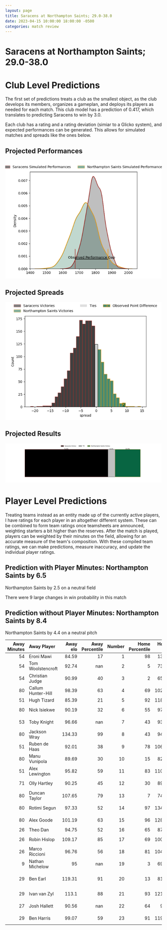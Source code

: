 ```yaml
---  
layout: page  
title: Saracens at Northampton Saints; 29.0-38.0  
date: 2023-04-15 10:00:00 18:00:00 -0500  
categories: match review  
---
```

# Saracens at Northampton Saints; 29.0-38.0

# Club Level Predictions


The first set of predictions treats a club as the smallest object, as the club develops its members, organizes a gameplan, and deploys its players as needed for each match. This club model has a prediction of 0.417, which translates to predicting Saracens to win by 3.0.

Each club has a rating and a rating deviation (simiar to a Glicko system), and expected performances can be generated. This allows for simulated matches and spreads like the ones below.
## Projected Performances


![Projected Performances](plots/performances_2023-04-15-NorthamptonSaints-Saracens.png)
## Projected Spreads


![Projected Spreads](plots/spreads_2023-04-15-NorthamptonSaints-Saracens.png)
## Projected Results


![Projected Results](plots/resultbar_2023-04-15-NorthamptonSaints-Saracens.png)
# Player Level Predictions


Treating teams instead as an entity made up of the currently active players, I have ratings for each player in an altogether different system. These can be combined to form team ratings once teamsheets are announced, weighting starters a bit higher than the reserves. After the match is played, players can be weighted by their minutes on the field, allowing for an accurate measure of the team's composition. With these compiled team ratings, we can make predictions, measure inaccuracy, and update the individual player ratings.
## Prediction with Player Minutes: Northampton Saints by 6.5


Northampton Saints by 2.5 on a neutral field

There were 9 large changes in win probability in this match
## Prediction without Player Minutes: Northampton Saints by 8.4


Northampton Saints by 4.4 on a neutral pitch



|   Away Minutes | Away Player        |   Away elo |   Away Percentile |   Number |   Home Percentile |   Home elo | Home Player          |   Home Minutes |
|---------------:|:-------------------|-----------:|------------------:|---------:|------------------:|-----------:|:---------------------|---------------:|
|             54 | Eroni Mawi         |      84.59 |                17 |        1 |                98 |     134.8  | Alex Waller          |             62 |
|             54 | Tom Woolstencroft  |      92.74 |               nan |        2 |                 5 |      73.62 | Sam Matavesi         |             67 |
|             54 | Christian Judge    |      90.99 |                40 |        3 |                 2 |      65.69 | Trevor Davison       |             51 |
|             80 | Callum Hunter-Hill |      98.39 |                63 |        4 |                69 |     102.08 | David Ribbans        |             64 |
|             51 | Hugh Tizard        |      85.39 |                21 |        5 |                92 |     118.99 | Alex Moon            |             80 |
|             80 | Nick Isiekwe       |      90.19 |                32 |        6 |                55 |      97.14 | Courtney Lawes       |             51 |
|             53 | Toby Knight        |      96.66 |               nan |        7 |                43 |      93.35 | Lewis Ludlam         |             80 |
|             80 | Jackson Wray       |     134.33 |                99 |        8 |                43 |      94.53 | Juarno Augustus      |             56 |
|             51 | Ruben de Haas      |      92.01 |                38 |        9 |                78 |     106.44 | Alex Mitchell        |             67 |
|             80 | Manu Vunipola      |      89.69 |                30 |       10 |                15 |      82.32 | Fin Smith            |             80 |
|             51 | Alex Lewington     |      95.82 |                59 |       11 |                83 |     110.11 | Tommy Freeman        |             80 |
|             71 | Olly Hartley       |      90.25 |                45 |       12 |                30 |      89.38 | Rory Hutchinson      |             80 |
|             80 | Duncan Taylor      |     107.65 |                79 |       13 |                 7 |      74.09 | Fraser Dingwall      |             80 |
|             80 | Rotimi Segun       |      97.33 |                52 |       14 |                97 |     134.82 | James Ramm           |             44 |
|             80 | Alex Goode         |     101.19 |                63 |       15 |                96 |     128.87 | George Furbank       |             80 |
|             26 | Theo Dan           |      94.75 |                52 |       16 |                65 |      87.24 | Tom Cruse            |             13 |
|             26 | Robin Hislop       |     109.17 |                85 |       17 |                69 |     100.91 | Ethan Waller         |             18 |
|             26 | Marco Riccioni     |      96.76 |                56 |       18 |                81 |     104.85 | Paul Hill            |             29 |
|              9 | Nathan Michelow    |      95    |               nan |       19 |                 3 |      69.38 | Alex Coles           |             16 |
|             29 | Ben Earl           |     119.31 |                91 |       20 |                13 |      81.67 | Lukhan Salakaia-Loto |             29 |
|             29 | Ivan van Zyl       |     113.1  |                88 |       21 |                93 |     121.25 | Sam Graham           |             24 |
|             27 | Josh Hallett       |      90.56 |               nan |       22 |                64 |      99.8  | Tom James            |             13 |
|             29 | Ben Harris         |      99.07 |                59 |       23 |                91 |     119.06 | Tom Collins          |             36 |

